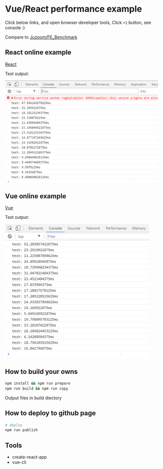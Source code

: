 # Vue/React performance example

Click below links, and open browser developer tools, Click `+1` button, see console :)

Compare to [Juzoom/FE_Benchmark](https://github.com/Juzoom/FE_Benchmark)

## React online example
[React](https://suhaotian.github.io/FE_Benchmark/react)

Test output:

![react output](./pics/react-p.png)

## Vue online example
[Vue](https://suhaotian.github.io/FE_Benchmark/vue)

Test output:

![vue output](./pics/vue-p.png)

## How to build your owns

```bash
npm install && npm run prepare
npm run build && npm run copy
```

Output files in build diectory

## How to deploy to github page

```bash
# deploy
npm run publish
```

## Tools

* create-react-app
* vue-cli

